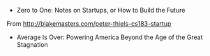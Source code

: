 - Zero to One: Notes on Startups, or How to Build the Future

From http://blakemasters.com/peter-thiels-cs183-startup

- Average Is Over: Powering America Beyond the Age of the Great Stagnation
